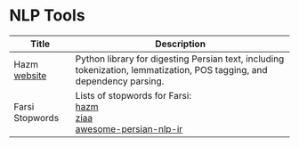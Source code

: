 # NLP Tools

| Title | Description |
| ----- | ----------- |
| Hazm<br>[website](https://github.com/sobhe/hazm) | Python library for digesting Persian text, including tokenization, lemmatization, POS tagging, and dependency parsing. |
| Farsi Stopwords  | Lists of stopwords for Farsi: <br> [hazm](https://github.com/sobhe/hazm/blob/master/hazm/data/stopwords.dat) <br> [ziaa](https://github.com/ziaa/Persian-stopwords-collection) <br> [awesome-persian-nlp-ir](https://github.com/mhbashari/awesome-persian-nlp-ir/blob/master/stopwords.txt) |
